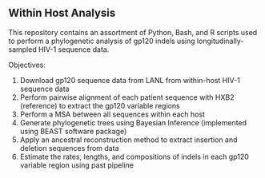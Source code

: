 ## Within Host Analysis

This repository contains an assortment of Python, Bash, and R scripts used to perform a phylogenetic analysis of gp120 indels using longitudinally-sampled HIV-1 sequence data.

Objectives:
1) Download gp120 sequence data from LANL from within-host HIV-1 sequence data
2) Perform pairwise alignment of each patient sequence with HXB2 (reference) to extract the gp120 variable regions
3) Perform a MSA between all sequences within each host 
4) Generate phylogenetic trees using Bayesian Inference (implemented using BEAST software package)
5) Apply an ancestral reconstruction method to extract insertion and deletion sequences from data 
6) Estimate the rates, lengths, and compositions of indels in each gp120 variable region using past pipeline



